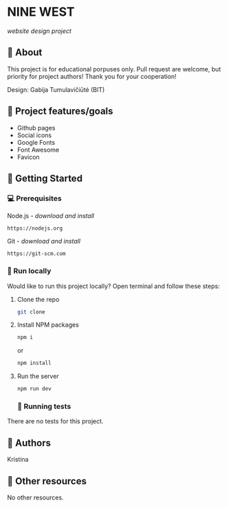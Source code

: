 # NINE WEST

_website design project_

## 🌟 About

This project is for educational porpuses only. Pull request are welcome, but priority for project authors! Thank you for your cooperation!

Design: Gabija Tumulavičiūtė (BIT)

## 🎯 Project features/goals

- Github pages
- Social icons
- Google Fonts
- Font Awesome
- Favicon

## 🧰 Getting Started

### 💻 Prerequisites

Node.js - _download and install_

```
https://nodejs.org
```

Git - _download and install_

```
https://git-scm.com
```

### 🏃 Run locally

Would like to run this project locally? Open terminal and follow these steps:

1. Clone the repo
   ```sh
   git clone
   ```
2. Install NPM packages
   ```sh
   npm i
   ```
   or
   ```sh
   npm install
   ```
3. Run the server

   ```sh
   npm run dev
   ```

   ### 🧪 Running tests

There are no tests for this project.

## 🎅 Authors

Kristina

## 🔗 Other resources

No other resources.
